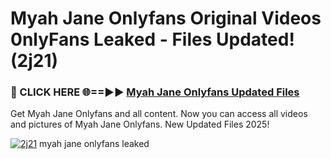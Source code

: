 # Myah Jane Onlyfans Original Videos 0nlyFans Leaked - Files Updated! (2j21)

<h3>🔴 CLICK HERE 🌐==►► <a href="https://best4dudes.click/HH4t6V" rel="nofollow">Myah Jane Onlyfans Updated Files</a></h3>

Get Myah Jane Onlyfans and all content. Now you can access all videos and pictures of Myah Jane Onlyfans. New Updated Files 2025!

[![2j21](https://github.com/user-attachments/assets/8c521d6e-e6e3-4a75-9320-d58ab9d79d5b)](https://best4dudes.click/HH4t6V)
myah jane onlyfans leaked